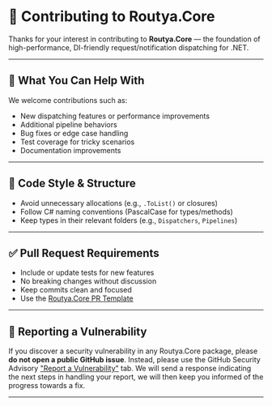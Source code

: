 # 🤝 Contributing to Routya.Core

Thanks for your interest in contributing to **Routya.Core** — the foundation of high-performance, DI-friendly request/notification dispatching for .NET.

---

## 📌 What You Can Help With

We welcome contributions such as:

- New dispatching features or performance improvements
- Additional pipeline behaviors
- Bug fixes or edge case handling
- Test coverage for tricky scenarios
- Documentation improvements

---

## 🧱 Code Style & Structure

- Avoid unnecessary allocations (e.g., `.ToList()` or closures)
- Follow C# naming conventions (PascalCase for types/methods)
- Keep types in their relevant folders (e.g., `Dispatchers`, `Pipelines`)

---

## ✅ Pull Request Requirements

- Include or update tests for new features
- No breaking changes without discussion
- Keep commits clean and focused
- Use the [Routya.Core PR Template](https://github.com/HBartosch/Routya/blob/main/.github/PULL_REQUEST_TEMPLATE.md)

---

## 📣 Reporting a Vulnerability

If you discover a security vulnerability in any Routya.Core package, please **do not open a public GitHub issue**. Instead, please use the GitHub Security Advisory ["Report a Vulnerability"](https://github.com/HBartosch/Routya/security/advisories/new) tab.
We will send a response indicating the next steps in handling your report, we will then keep you informed of the progress towards a fix.

---
